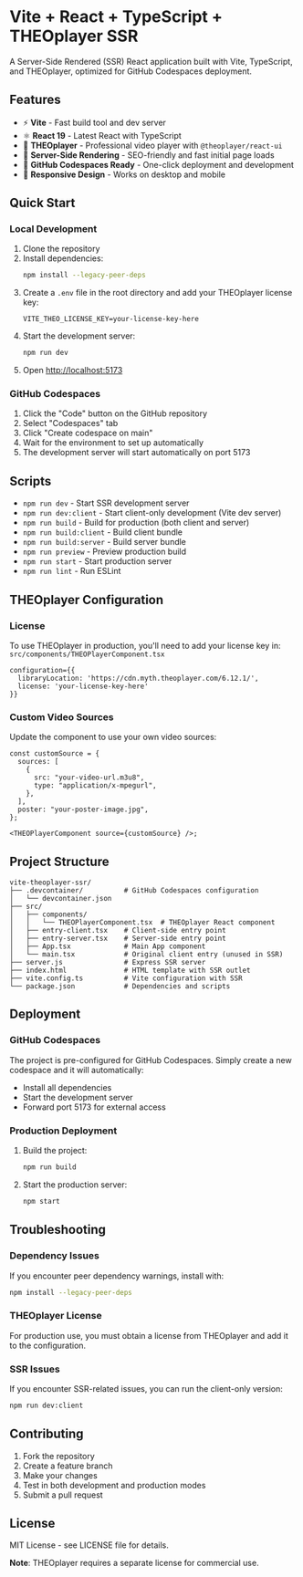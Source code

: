 # Vite + React + TypeScript + THEOplayer SSR

A Server-Side Rendered (SSR) React application built with Vite, TypeScript, and THEOplayer, optimized for GitHub Codespaces deployment.

## Features

- ⚡️ **Vite** - Fast build tool and dev server
- ⚛️ **React 19** - Latest React with TypeScript
- 🎥 **THEOplayer** - Professional video player with `@theoplayer/react-ui`
- 🔄 **Server-Side Rendering** - SEO-friendly and fast initial page loads
- 🚀 **GitHub Codespaces Ready** - One-click deployment and development
- 📱 **Responsive Design** - Works on desktop and mobile

## Quick Start

### Local Development

1. Clone the repository
2. Install dependencies:
   ```bash
   npm install --legacy-peer-deps
   ```
3. Create a `.env` file in the root directory and add your THEOplayer license key:
   ```env
   VITE_THEO_LICENSE_KEY=your-license-key-here
   ```
4. Start the development server:
   ```bash
   npm run dev
   ```
5. Open [http://localhost:5173](http://localhost:5173)

### GitHub Codespaces

1. Click the "Code" button on the GitHub repository
2. Select "Codespaces" tab
3. Click "Create codespace on main"
4. Wait for the environment to set up automatically
5. The development server will start automatically on port 5173

## Scripts

- `npm run dev` - Start SSR development server
- `npm run dev:client` - Start client-only development (Vite dev server)
- `npm run build` - Build for production (both client and server)
- `npm run build:client` - Build client bundle
- `npm run build:server` - Build server bundle
- `npm run preview` - Preview production build
- `npm run start` - Start production server
- `npm run lint` - Run ESLint

## THEOplayer Configuration

### License

To use THEOplayer in production, you'll need to add your license key in:
`src/components/THEOPlayerComponent.tsx`

```tsx
configuration={{
  libraryLocation: 'https://cdn.myth.theoplayer.com/6.12.1/',
  license: 'your-license-key-here'
}}
```

### Custom Video Sources

Update the component to use your own video sources:

```tsx
const customSource = {
  sources: [
    {
      src: "your-video-url.m3u8",
      type: "application/x-mpegurl",
    },
  ],
  poster: "your-poster-image.jpg",
};

<THEOPlayerComponent source={customSource} />;
```

## Project Structure

```
vite-theoplayer-ssr/
├── .devcontainer/          # GitHub Codespaces configuration
│   └── devcontainer.json
├── src/
│   ├── components/
│   │   └── THEOPlayerComponent.tsx  # THEOplayer React component
│   ├── entry-client.tsx    # Client-side entry point
│   ├── entry-server.tsx    # Server-side entry point
│   ├── App.tsx             # Main App component
│   └── main.tsx            # Original client entry (unused in SSR)
├── server.js               # Express SSR server
├── index.html              # HTML template with SSR outlet
├── vite.config.ts          # Vite configuration with SSR
└── package.json            # Dependencies and scripts
```

## Deployment

### GitHub Codespaces

The project is pre-configured for GitHub Codespaces. Simply create a new codespace and it will automatically:

- Install all dependencies
- Start the development server
- Forward port 5173 for external access

### Production Deployment

1. Build the project:
   ```bash
   npm run build
   ```
2. Start the production server:
   ```bash
   npm start
   ```

## Troubleshooting

### Dependency Issues

If you encounter peer dependency warnings, install with:

```bash
npm install --legacy-peer-deps
```

### THEOplayer License

For production use, you must obtain a license from THEOplayer and add it to the configuration.

### SSR Issues

If you encounter SSR-related issues, you can run the client-only version:

```bash
npm run dev:client
```

## Contributing

1. Fork the repository
2. Create a feature branch
3. Make your changes
4. Test in both development and production modes
5. Submit a pull request

## License

MIT License - see LICENSE file for details.

**Note**: THEOplayer requires a separate license for commercial use.

